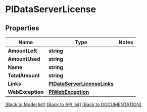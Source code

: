 # PIDataServerLicense

## Properties
Name | Type | Notes
------------ | ------------- | -------------
**AmountLeft** | **string**
**AmountUsed** | **string**
**Name** | **string**
**TotalAmount** | **string**
**Links** | **[**PIDataServerLicenseLinks**](../Model/PIDataServerLicenseLinks.md)**
**WebException** | **[**PIWebException**](../Model/PIWebException.md)**

[[Back to Model list]](../../DOCUMENTATION.md#documentation-for-models) [[Back to API list]](../../DOCUMENTATION.md#documentation-for-api-endpoints) [[Back to DOCUMENTATION]](../../DOCUMENTATION.md)

